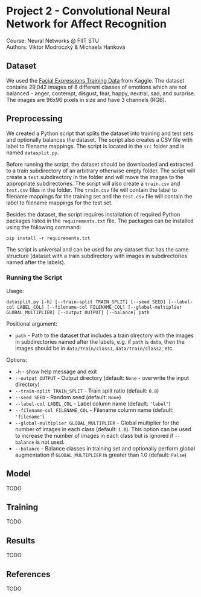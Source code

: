 # Project 2 - Convolutional Neural Network for Affect Recognition

Course: Neural Networks @ FIIT STU\
Authors: Viktor Modroczký & Michaela Hanková

## Dataset

We used the [Facial Expressions Training Data](https://www.kaggle.com/datasets/noamsegal/affectnet-training-data) from Kaggle. The dataset contains 29,042 images of 8 different classes of emotions which are not balanced - anger, contempt, disgust, fear, happy, neutral, sad, and surprise. The images are 96x96 pixels in size and have 3 channels (RGB).

## Preprocessing

We created a Python script that splits the dataset into training and test sets and optionally balances the dataset. The script also creates a CSV file with label to filename mappings. The script is located in the `src` folder and is named `datasplit.py`.

Before running the script, the dataset should be downloaded and extracted to a train subdirectory of an arbitrary otherwise empty folder. The script will create a `test` subdirectory in the folder and will move the images to the appropriate subdirectories. The script will also create a `train.csv` and `test.csv` files in the folder. The `train.csv` file will contain the label to filename mappings for the training set and the `test.csv` file will contain the label to filename mappings for the test set.

Besides the dataset, the script requires installation of required Python packages listed in the `requirements.txt` file. The packages can be installed using the following command:

`pip install -r requirements.txt`

The script is universal and can be used for any dataset that has the same structure (dataset with a train subdirectory with images in subdirectories named after the labels).

### Running the Script

Usage:

`datasplit.py [-h] [--train-split TRAIN_SPLIT] [--seed SEED] [--label-col LABEL_COL] [--filename-col FILENAME_COL] [--global-multiplier GLOBAL_MULTIPLIER] [--output OUTPUT] [--balance] path`

Positional argument:

- `path` - Path to the dataset that includes a train directory with the images in subdirectories named after the labels, e.g. if `path` is `data`, then the images should be in `data/train/class1`, `data/train/class2`, etc.

Options:

- `-h` - show help message and exit
- `--output OUTPUT` - Output directory (default: `None` - overwrite the input directory)
- `--train-split TRAIN_SPLIT` - Train split ratio (default: `0.8`)
- `--seed SEED` - Random seed (default: `None`)
- `--label-col LABEL_COL` - Label column name (default: `'label'`)
- `--filename-col FILENAME_COL` - Filename column name (default: `'filename'`)
- `--global-multiplier GLOBAL_MULTIPLIER` - Global multiplier for the number of images in each class (default: `1.0`). This option can be used to increase the number of images in each class but is ignored if `--balance` is not used.
- `--balance` - Balance classes in training set and optionally perform global augmentation if `GLOBAL_MULTIPLIER` is greater than 1.0 (default: `False`)

## Model

TODO

## Training

TODO

## Results

TODO

## References

TODO
